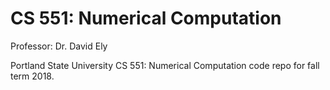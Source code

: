 # CS 551: Numerical Computation

Professor: Dr. David Ely

Portland State University CS 551: Numerical Computation code repo for fall term 2018.
